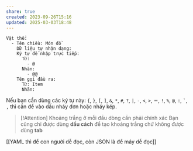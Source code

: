 ```yaml
---
share: true
created: 2023-09-26T15:16
updated: 2025-03-03T18:48
---
```

```
Vật thể:
  - Tên chiều: Món đồ
    Dữ liệu tự nhận dạng: 
    Ký tự để nhập trực tiếp:
      Từ:
        - @
      Nhãn:
        - @@
    Tên gọi đầu ra:
      Từ: Item
      Nhãn:  
```

Nếu bạn cần dùng các ký tự này: `{`, `}`, `[`, `]`, `&`, `*`, `#`, `?`, `|`, `-`, `<`, `>`, `＝`, `!`, `%`, `@`, `:`, `` ` ``, `,` thì cần để vào dấu nháy đơn hoặc nháy kép.
> [!Attention] Khoảng trắng ở mỗi đầu dòng cần phải chính xác
>  Bạn cũng chỉ được dùng **dấu cách** để tạo khoảng trắng chứ không được dùng **tab**

[[YAML thì để con người dễ đọc, còn JSON là để máy dễ đọc]]